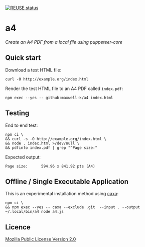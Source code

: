[![REUSE status](https://api.reuse.software/badge/github.com/maxwell-k/a4)](https://api.reuse.software/info/github.com/maxwell-k/a4)

# a4

_Create an A4 PDF from a local file using puppeteer-core_

## Quick start

Download a test HTML file:

    curl -O http://example.org/index.html

Render the test HTML file to an A4 PDF called `index.pdf`:

    npm exec --yes -- github:maxwell-k/a4 index.html

## Testing

End to end test:

    npm ci \
    && curl -s -O http://example.org/index.html \
    && node . index.html >/dev/null \
    && pdfinfo index.pdf | grep "^Page size:"

Expected output:

    Page size:      594.96 x 841.92 pts (A4)

## Offline / Single Executable Application

This is an experimental installation method using [caxa]:

    npm ci \
    && npm exec --yes -- caxa --exclude .git  --input . --output ~/.local/bin/a4 node a4.js

## Licence

[Mozilla Public License Version 2.0](https://mozilla.org/MPL/2.0/)

[caxa]: https://github.com/leafac/caxa
